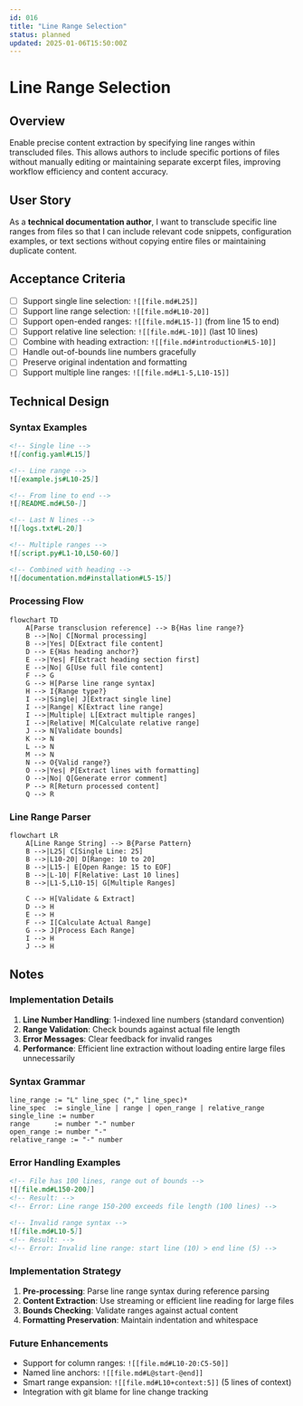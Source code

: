 ```yaml
---
id: 016
title: "Line Range Selection"
status: planned
updated: 2025-01-06T15:50:00Z
---
```


# Line Range Selection

## Overview

Enable precise content extraction by specifying line ranges within transcluded files. This allows authors to include specific portions of files without manually editing or maintaining separate excerpt files, improving workflow efficiency and content accuracy.

## User Story

As a **technical documentation author**, I want to transclude specific line ranges from files so that I can include relevant code snippets, configuration examples, or text sections without copying entire files or maintaining duplicate content.

## Acceptance Criteria

- [ ] Support single line selection: `![[file.md#L25]]`
- [ ] Support line range selection: `![[file.md#L10-20]]`
- [ ] Support open-ended ranges: `![[file.md#L15-]]` (from line 15 to end)
- [ ] Support relative line selection: `![[file.md#L-10]]` (last 10 lines)
- [ ] Combine with heading extraction: `![[file.md#introduction#L5-10]]`
- [ ] Handle out-of-bounds line numbers gracefully
- [ ] Preserve original indentation and formatting
- [ ] Support multiple line ranges: `![[file.md#L1-5,L10-15]]`

## Technical Design

### Syntax Examples

```markdown
<!-- Single line -->
![[config.yaml#L15]]

<!-- Line range -->
![[example.js#L10-25]]

<!-- From line to end -->
![[README.md#L50-]]

<!-- Last N lines -->
![[logs.txt#L-20]]

<!-- Multiple ranges -->
![[script.py#L1-10,L50-60]]

<!-- Combined with heading -->
![[documentation.md#installation#L5-15]]
```

### Processing Flow

```mermaid
flowchart TD
    A[Parse transclusion reference] --> B{Has line range?}
    B -->|No| C[Normal processing]
    B -->|Yes| D[Extract file content]
    D --> E{Has heading anchor?}
    E -->|Yes| F[Extract heading section first]
    E -->|No| G[Use full file content]
    F --> G
    G --> H[Parse line range syntax]
    H --> I{Range type?}
    I -->|Single| J[Extract single line]
    I -->|Range| K[Extract line range]
    I -->|Multiple| L[Extract multiple ranges]
    I -->|Relative| M[Calculate relative range]
    J --> N[Validate bounds]
    K --> N
    L --> N
    M --> N
    N --> O{Valid range?}
    O -->|Yes| P[Extract lines with formatting]
    O -->|No| Q[Generate error comment]
    P --> R[Return processed content]
    Q --> R
```

### Line Range Parser

```mermaid
flowchart LR
    A[Line Range String] --> B{Parse Pattern}
    B -->|L25| C[Single Line: 25]
    B -->|L10-20| D[Range: 10 to 20]
    B -->|L15-| E[Open Range: 15 to EOF]
    B -->|L-10| F[Relative: Last 10 lines]
    B -->|L1-5,L10-15| G[Multiple Ranges]
    
    C --> H[Validate & Extract]
    D --> H
    E --> H
    F --> I[Calculate Actual Range]
    G --> J[Process Each Range]
    I --> H
    J --> H
```

## Notes

### Implementation Details

1. **Line Number Handling**: 1-indexed line numbers (standard convention)
2. **Range Validation**: Check bounds against actual file length
3. **Error Messages**: Clear feedback for invalid ranges
4. **Performance**: Efficient line extraction without loading entire large files unnecessarily

### Syntax Grammar

```
line_range := "L" line_spec ("," line_spec)*
line_spec  := single_line | range | open_range | relative_range
single_line := number
range      := number "-" number  
open_range := number "-"
relative_range := "-" number
```

### Error Handling Examples

```markdown
<!-- File has 100 lines, range out of bounds -->
![[file.md#L150-200]]
<!-- Result: -->
<!-- Error: Line range 150-200 exceeds file length (100 lines) -->

<!-- Invalid range syntax -->
![[file.md#L10-5]]
<!-- Result: -->
<!-- Error: Invalid line range: start line (10) > end line (5) -->
```

### Implementation Strategy

1. **Pre-processing**: Parse line range syntax during reference parsing
2. **Content Extraction**: Use streaming or efficient line reading for large files
3. **Bounds Checking**: Validate ranges against actual content
4. **Formatting Preservation**: Maintain indentation and whitespace

### Future Enhancements

- Support for column ranges: `![[file.md#L10-20:C5-50]]`
- Named line anchors: `![[file.md#L@start-@end]]`
- Smart range expansion: `![[file.md#L10+context:5]]` (5 lines of context)
- Integration with git blame for line change tracking